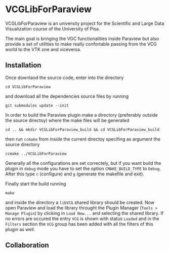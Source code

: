 # VCGLibForParaview
VCGLibForParaview is an university project for the Scientific and Large Data
Visualization course of the University of Pisa.

The main goal is bringing the VGC functionalities inside Paraview but also
provide a set of utilities to make really confortable passing from the VCG 
world to the VTK one and viceversa.

## Installation
Once downlaod the source code, enter into the directory

```cd VCGLibForParaview```

and download all the dependencies source files by running

```git submodules update --init```

In order to build the Paraview plugin make a directory (preferably outside the 
source directoy) where the make files will be generated

```cd .. && mkdir VCGLibForParaview_build && cd VCGLibForParaview_build```

then run `ccmake` from inside the current directoy specifing as argument the 
source directory

```ccmake ../VCGLibForParaview```

Generally all the configurations are set correctely, but if you want build the
plugin in `debug` mode you have to set the option `CMAKE_BUILD_TYPE` to
`Debug`. After this type `c` (configure) and `g` (generate the makefile and
exit).

Finally start the build running

```make``` 

and inside the directory a `libVCG` shared library should be created. Now open
Paraview and load the library throught the Plugin Manager
(`Tools > Manage Plugin`) by clicking in `Load New...` and selecting the
shared library. If no errors are occured the entry `VCG` is shown with status 
`Loaded` and in the `Filters` section the `VCG` group has been added with
all the filters of this plugin as well.

## Collaboration

